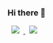 ### Hi there 👋

<a href="https://github.com/iesl-lab-inha/StockAnalysisInPython_IESL">
    <img src="https://img.shields.io/badge/<학부연구생>-<git>-<COLOR>"
        style="height : auto; margin-left : 8px; margin-right : 8px;"/>
</a>

<!-- Example -->
<a href="https://github.com/yun-goon/copy-money">
    <img src="https://img.shields.io/badge/코인트레이더-git-red"
        style="height : auto; margin-left : 8px; margin-right : 8px;"/>
</a>
